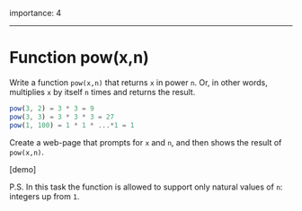 importance: 4

---

# Function pow(x,n)

Write a function `pow(x,n)` that returns `x` in power `n`. Or, in other words, multiplies `x` by itself `n` times and returns the result.

```js
pow(3, 2) = 3 * 3 = 9
pow(3, 3) = 3 * 3 * 3 = 27
pow(1, 100) = 1 * 1 * ...*1 = 1
```

Create a web-page that prompts for `x` and `n`, and then shows the result of `pow(x,n)`.

[demo]

P.S. In this task the function is allowed to support only natural values of `n`: integers up from `1`.